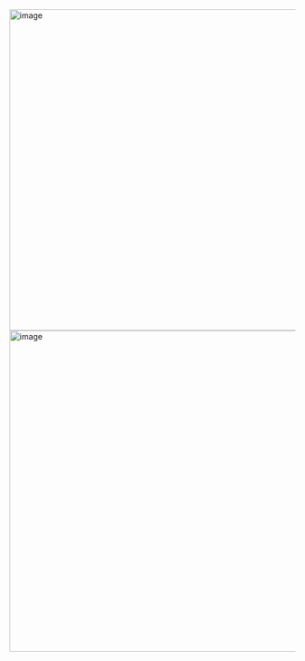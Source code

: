 <img width="566" alt="image" src="https://user-images.githubusercontent.com/37501487/230521992-b4472f8f-37a8-4854-827a-ef4b45da41f9.png">

<img width="566" alt="image" src="https://user-images.githubusercontent.com/37501487/230522018-06d722e3-0e74-4ee2-adc3-e294188db600.png">
